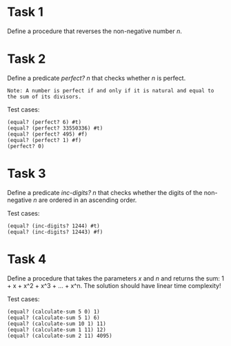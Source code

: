 # Task 1
Define a procedure that reverses the non-negative number *n*.

# Task 2
Define a predicate *perfect? n* that checks whether *n* is perfect.

    Note: A number is perfect if and only if it is natural and equal to the sum of its divisors.

Test cases:

    (equal? (perfect? 6) #t)
    (equal? (perfect? 33550336) #t)
    (equal? (perfect? 495) #f)
    (equal? (perfect? 1) #f)
    (perfect? 0)
    
# Task 3
Define a predicate *inc-digits? n* that checks whether the digits of the non-negative *n* are ordered in an ascending order.

Test cases:

    (equal? (inc-digits? 1244) #t)
    (equal? (inc-digits? 12443) #f)
    
# Task 4
Define a procedure that takes the parameters *x* and *n* and returns the sum: 1 + x + x^2 + x^3 + ... + x^n. The solution should have linear time complexity!

Test cases:

    (equal? (calculate-sum 5 0) 1)
    (equal? (calculate-sum 5 1) 6)
    (equal? (calculate-sum 10 1) 11)
    (equal? (calculate-sum 1 11) 12)
    (equal? (calculate-sum 2 11) 4095)